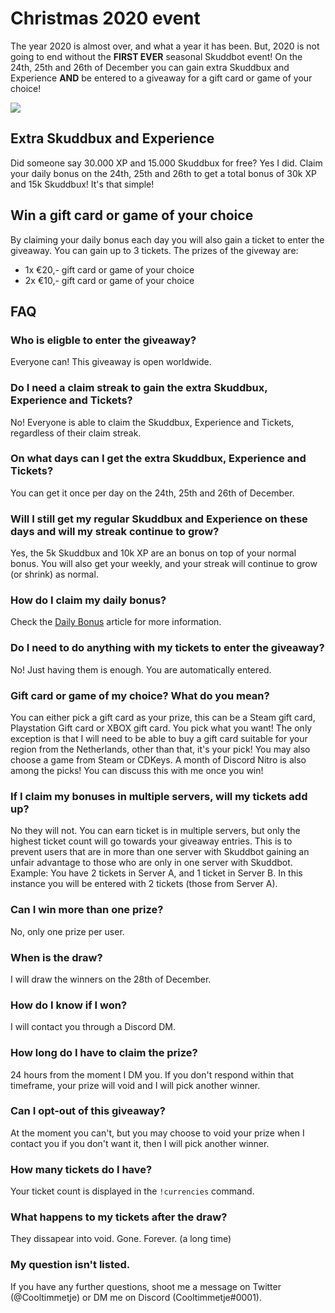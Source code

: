 # Christmas 2020 event
The year 2020 is almost over, and what a year it has been. But, 2020 is not going to end without the **FIRST EVER** seasonal Skuddbot event! On the 24th, 25th and 26th of December you can gain extra Skuddbux and Experience **AND** be entered to a giveaway for a gift card or game of your choice!

![](https://i.imgur.com/ZxAjq2L.png)

## Extra Skuddbux and Experience
Did someone say 30.000 XP and 15.000 Skuddbux for free? Yes I did. Claim your daily bonus on the 24th, 25th and 26th to get a total bonus of 30k XP and 15k Skuddbux! It's that simple!

## Win a gift card or game of your choice
By claiming your daily bonus each day you will also gain a ticket to enter the giveaway. You can gain up to 3 tickets. The prizes of the giveway are:
* 1x €20,- gift card or game of your choice
* 2x €10,- gift card or game of your choice

## FAQ
### Who is eligble to enter the giveaway?
Everyone can! This giveaway is open worldwide. 

### Do I need a claim streak to gain the extra Skuddbux, Experience and Tickets?
No! Everyone is able to claim the Skuddbux, Experience and Tickets, regardless of their claim streak.

### On what days can I get the extra Skuddbux, Experience and Tickets?
You can get it once per day on the 24th, 25th and 26th of December.

### Will I still get my regular Skuddbux and Experience on these days and will my streak continue to grow?
Yes, the 5k Skuddbux and 10k XP are an bonus on top of your normal bonus. You will also get your weekly, and your streak will continue to grow (or shrink) as normal.

### How do I claim my daily bonus?
Check the [Daily Bonus](/Systems/daily-bonus.md) article for more information.

### Do I need to do anything with my tickets to enter the giveaway?
No! Just having them is enough. You are automatically entered.

### Gift card or game of my choice? What do you mean?
You can either pick a gift card as your prize, this can be a Steam gift card, Playstation Gift card or XBOX gift card. You pick what you want! The only exception is that I will need to be able to buy a gift card suitable for your region from the Netherlands, other than that, it's your pick!
You may also choose a game from Steam or CDKeys. A month of Discord Nitro is also among the picks! You can discuss this with me once you win!


### If I claim my bonuses in multiple servers, will my tickets add up?
No they will not. You can earn ticket is in multiple servers, but only the highest ticket count will go towards your giveaway entries. This is to prevent users that are in more than one server with Skuddbot gaining an unfair advantage to those who are only in one server with Skuddbot.
Example: You have 2 tickets in Server A, and 1 ticket in Server B. In this instance you will be entered with 2 tickets (those from Server A).

### Can I win more than one prize?
No, only one prize per user.

### When is the draw?
I will draw the winners on the 28th of December.

### How do I know if I won?
I will contact you through a Discord DM.

### How long do I have to claim the prize?
24 hours from the moment I DM you. If you don't respond within that timeframe, your prize will void and I will pick another winner.

### Can I opt-out of this giveaway?
At the moment you can't, but you may choose to void your prize when I contact you if you don't want it, then I will pick another winner.

### How many tickets do I have?
Your ticket count is displayed in the `!currencies` command.

### What happens to my tickets after the draw?
They dissapear into void. Gone. Forever. (a long time)

### My question isn't listed.
If you have any further questions, shoot me a message on Twitter (@Cooltimmetje) or DM me on Discord (Cooltimmetje#0001).
